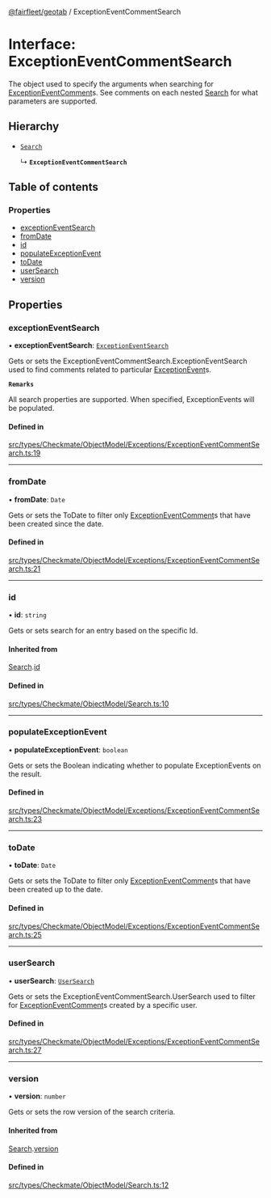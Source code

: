 [@fairfleet/geotab](../README.md) / ExceptionEventCommentSearch

# Interface: ExceptionEventCommentSearch

The object used to specify the arguments when searching for [ExceptionEventComment](ExceptionEventComment.md)s.
 See comments on each nested [Search](Search.md) for what parameters are supported.

## Hierarchy

- [`Search`](Search.md)

  ↳ **`ExceptionEventCommentSearch`**

## Table of contents

### Properties

- [exceptionEventSearch](ExceptionEventCommentSearch.md#exceptioneventsearch)
- [fromDate](ExceptionEventCommentSearch.md#fromdate)
- [id](ExceptionEventCommentSearch.md#id)
- [populateExceptionEvent](ExceptionEventCommentSearch.md#populateexceptionevent)
- [toDate](ExceptionEventCommentSearch.md#todate)
- [userSearch](ExceptionEventCommentSearch.md#usersearch)
- [version](ExceptionEventCommentSearch.md#version)

## Properties

### exceptionEventSearch

• **exceptionEventSearch**: [`ExceptionEventSearch`](ExceptionEventSearch.md)

Gets or sets the ExceptionEventCommentSearch.ExceptionEventSearch used to find comments related to particular [ExceptionEvent](ExceptionEvent.md)s.

**`Remarks`**

All search properties are supported. When specified, ExceptionEvents will be populated.

#### Defined in

[src/types/Checkmate/ObjectModel/Exceptions/ExceptionEventCommentSearch.ts:19](https://github.com/fairfleet/geotab/blob/ff38bfc/src/types/Checkmate/ObjectModel/Exceptions/ExceptionEventCommentSearch.ts#L19)

___

### fromDate

• **fromDate**: `Date`

Gets or sets the ToDate to filter only [ExceptionEventComment](ExceptionEventComment.md)s that have been created since the date.

#### Defined in

[src/types/Checkmate/ObjectModel/Exceptions/ExceptionEventCommentSearch.ts:21](https://github.com/fairfleet/geotab/blob/ff38bfc/src/types/Checkmate/ObjectModel/Exceptions/ExceptionEventCommentSearch.ts#L21)

___

### id

• **id**: `string`

Gets or sets search for an entry based on the specific Id.

#### Inherited from

[Search](Search.md).[id](Search.md#id)

#### Defined in

[src/types/Checkmate/ObjectModel/Search.ts:10](https://github.com/fairfleet/geotab/blob/ff38bfc/src/types/Checkmate/ObjectModel/Search.ts#L10)

___

### populateExceptionEvent

• **populateExceptionEvent**: `boolean`

Gets or sets the Boolean indicating whether to populate ExceptionEvents on the result.

#### Defined in

[src/types/Checkmate/ObjectModel/Exceptions/ExceptionEventCommentSearch.ts:23](https://github.com/fairfleet/geotab/blob/ff38bfc/src/types/Checkmate/ObjectModel/Exceptions/ExceptionEventCommentSearch.ts#L23)

___

### toDate

• **toDate**: `Date`

Gets or sets the ToDate to filter only [ExceptionEventComment](ExceptionEventComment.md)s that have been created up to the date.

#### Defined in

[src/types/Checkmate/ObjectModel/Exceptions/ExceptionEventCommentSearch.ts:25](https://github.com/fairfleet/geotab/blob/ff38bfc/src/types/Checkmate/ObjectModel/Exceptions/ExceptionEventCommentSearch.ts#L25)

___

### userSearch

• **userSearch**: [`UserSearch`](UserSearch.md)

Gets or sets the ExceptionEventCommentSearch.UserSearch used to filter for [ExceptionEventComment](ExceptionEventComment.md)s created by a specific user.

#### Defined in

[src/types/Checkmate/ObjectModel/Exceptions/ExceptionEventCommentSearch.ts:27](https://github.com/fairfleet/geotab/blob/ff38bfc/src/types/Checkmate/ObjectModel/Exceptions/ExceptionEventCommentSearch.ts#L27)

___

### version

• **version**: `number`

Gets or sets the row version of the search criteria.

#### Inherited from

[Search](Search.md).[version](Search.md#version)

#### Defined in

[src/types/Checkmate/ObjectModel/Search.ts:12](https://github.com/fairfleet/geotab/blob/ff38bfc/src/types/Checkmate/ObjectModel/Search.ts#L12)
